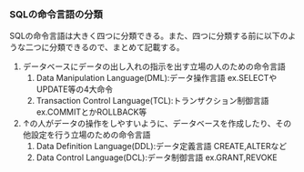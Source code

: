 ### SQLの命令言語の分類

SQLの命令言語は大きく四つに分類できる。また、四つに分類する前に以下のような二つに分類できるので、まとめて記載する。

1. データベースにデータの出し入れの指示を出す立場の人のための命令言語
      1. Data Manipulation Language(DML):データ操作言語 ex.SELECTやUPDATE等の4大命令
      1. Transaction Control Language(TCL):トランザクション制御言語 ex.COMMITとかROLLBACK等
1. ↑の人がデータの操作をしやすいように、データベースを作成したり、その他設定を行う立場のための命令言語
      1. Data Definition Language(DDL):データ定義言語 CREATE,ALTERなど
      1. Data Control Language(DCL):データ制御言語 ex.GRANT,REVOKE

